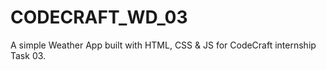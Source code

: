 # CODECRAFT_WD_03
A simple Weather App built with HTML, CSS &amp; JS for CodeCraft internship Task 03.
